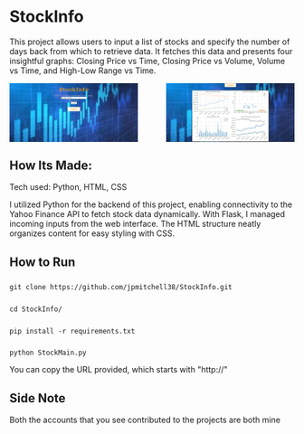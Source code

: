 # StockInfo

This project allows users to input a list of stocks and specify the number of days back from which to retrieve data. It fetches this data and presents four insightful graphs: Closing Price vs Time, Closing Price vs Volume, Volume vs Time, and High-Low Range vs Time.

<div style="display: flex; justify-content: space-between;">
    <img src="docs/Screenshot 2024-07-15 142147.png" alt="Graph 1" style="width: 45%;"/>
    <img src="docs/Screenshot 2024-07-15 144409.png" alt="Graph 2" style="width: 45%;"/>
</div>

## How Its Made:

Tech used: Python, HTML, CSS

I utilized Python for the backend of this project, enabling connectivity to the Yahoo Finance API to fetch stock data dynamically. With Flask, I managed incoming inputs from the web interface. The HTML structure neatly organizes content for easy styling with CSS.

## How to Run

###
    git clone https://github.com/jpmitchell38/StockInfo.git

### 
    cd StockInfo/

###
    pip install -r requirements.txt

###
    python StockMain.py

You can copy the URL provided, which starts with "http://"


## Side Note

Both the accounts that you see contributed to the projects are both mine